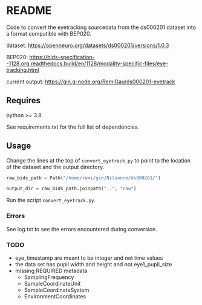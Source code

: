 # README

Code to convert the eyetracking sourcedata from the ds000201 dataset
into a format compatible with BEP020.

dataset: https://openneuro.org/datasets/ds000201/versions/1.0.3

BEP020: https://bids-specification--1128.org.readthedocs.build/en/1128/modality-specific-files/eye-tracking.html

current output: https://gin.g-node.org/RemiGau/ds000201-eyetrack

## Requires

python >= 3.8

See requirements.txt for the full list of dependencies.

## Usage

Change the lines at the top of `convert_eyetrack.py`
to point to the location of the dataset and the output directory.

```python
raw_bids_path = Path("/home/remi/gin/Nilsonne/ds000201/")

output_dir = raw_bids_path.joinpath("..", "raw")
```

Run the script `convert_eyetrack.py`.

### Errors

See log.txt to see the errors encountered during conversion.

### TODO

- eye_timestamp are meant to be integer and not time values
- the data set has pupil width and height and not eye1_pupil_size
- missing REQUIRED metadata
    - SamplingFrequency
    - SampleCoordinateUnit
    - SampleCoordinateSystem
    - EnvironmentCoordinates
